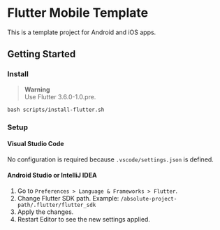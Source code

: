 # Flutter Mobile Template

This is a template project for Android and iOS apps.

## Getting Started

### Install

> **Warning**\
> Use Flutter 3.6.0-1.0.pre.

```shell
bash scripts/install-flutter.sh
```

### Setup

#### Visual Studio Code

No configuration is required because `.vscode/settings.json` is defined.

#### Android Studio or IntelliJ IDEA

1. Go to `Preferences > Language & Frameworks > Flutter`.
2. Change Flutter SDK path. Example: `/absolute-project-path/.flutter/flutter_sdk`
3. Apply the changes.
4. Restart Editor to see the new settings applied.
